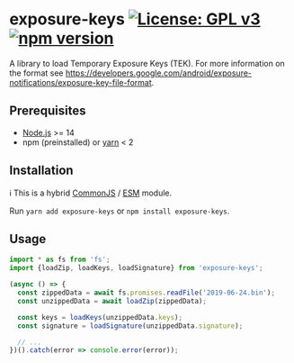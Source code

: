 # exposure-keys [![License: GPL v3](https://img.shields.io/badge/License-GPLv3-blue.svg)](https://www.gnu.org/licenses/gpl-3.0) [![npm version](https://img.shields.io/npm/v/exposure-keys.svg?style=flat)](https://www.npmjs.com/package/exposure-keys)

A library to load Temporary Exposure Keys (TEK). For more information on the format see https://developers.google.com/android/exposure-notifications/exposure-key-file-format.

## Prerequisites

- [Node.js](https://nodejs.org) >= 14
- npm (preinstalled) or [yarn](https://classic.yarnpkg.com) < 2

## Installation

ℹ️ This is a hybrid [CommonJS](https://nodejs.org/docs/latest/api/modules.html#modules-commonjs-modules) / [ESM](https://nodejs.org/api/esm.html#introduction) module.

Run `yarn add exposure-keys` or `npm install exposure-keys`.

## Usage

```ts
import * as fs from 'fs';
import {loadZip, loadKeys, loadSignature} from 'exposure-keys';

(async () => {
  const zippedData = await fs.promises.readFile('2019-06-24.bin');
  const unzippedData = await loadZip(zippedData);

  const keys = loadKeys(unzippedData.keys);
  const signature = loadSignature(unzippedData.signature);

  // ...
})().catch(error => console.error(error));
```
